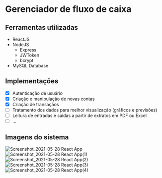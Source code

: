 # Gerenciador de fluxo de caixa

## Ferramentas utilizadas

- ReactJS
- NodeJS
    - Express
    - JWToken
    - bcrypt
- MySQL Database



## Implementações

- [x] Autenticação de usuário
- [x] Criação e manipulação de novas contas
- [x] Criação de transaçãos
- [ ] Tratamento dos dados para melhor visualização (gráficos e previsões)
- [ ] Leitura de entradas e saidas a partir de extratos em PDF ou Excel
- [ ] ...

## Imagens do sistema

![Screenshot_2021-05-28 React App](https://user-images.githubusercontent.com/51216389/120045559-b4b3d600-bfe6-11eb-975f-90d24d526732.png)
![Screenshot_2021-05-28 React App(1)](https://user-images.githubusercontent.com/51216389/120045569-b7163000-bfe6-11eb-859e-dcd1c9d809a5.png)
![Screenshot_2021-05-28 React App(2)](https://user-images.githubusercontent.com/51216389/120045571-b8dff380-bfe6-11eb-8d8d-6024d6013e3a.png)
![Screenshot_2021-05-28 React App(3)](https://user-images.githubusercontent.com/51216389/120045573-ba112080-bfe6-11eb-99e6-1ffaf67af0e1.png)
![Screenshot_2021-05-28 React App(4)](https://user-images.githubusercontent.com/51216389/120045577-bbdae400-bfe6-11eb-9394-54a178ce8977.png)
